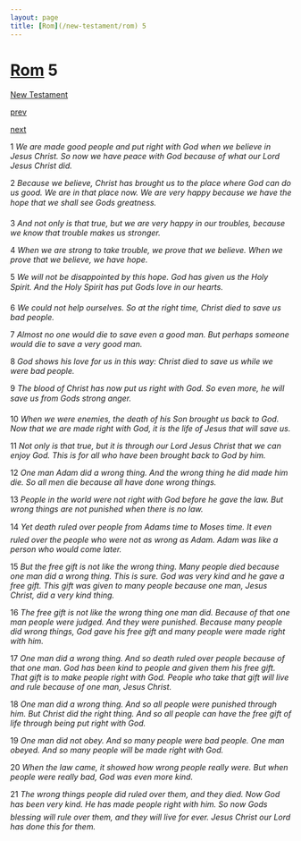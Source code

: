 ```yaml
---
layout: page
title: [Rom](/new-testament/rom) 5
---
```


# [Rom](/new-testament/rom) 5

[New Testament](/new-testament)


[prev](/new-testament/rom/rom-4.html)


[next](/new-testament/rom/rom-6.html)

1 _We are made good people and put right with God when we believe in Jesus Christ. So now we have peace with God because of what our Lord Jesus Christ did._

2 _Because we believe, Christ has brought us to the place where God can do us good. We are in that place now. We are very happy because we have the hope that we shall see Gods greatness._

3 _And not only is that true, but we are very happy in our troubles, because we know that trouble makes us stronger._

4 _When we are strong to take trouble, we prove that we believe. When we prove that we believe, we have hope._

5 _We will not be disappointed by this hope. God has given us the Holy Spirit. And the Holy Spirit has put Gods love in our hearts._

6 _We could not help ourselves. So at the right time, Christ died to save us bad people._

7 _Almost no one would die to save even a good man. But perhaps someone would die to save a very good man._

8 _God shows his love for us in this way: Christ died to save us while we were bad people._

9 _The blood of Christ has now put us right with God. So even more, he will save us from Gods strong anger._

10 _When we were enemies, the death of his Son brought us back to God. Now that we are made right with God, it is the life of Jesus that will save us._

11 _Not only is that true, but it is through our Lord Jesus Christ that we can enjoy God. This is for all who have been brought back to God by him._

12 _One man Adam did a wrong thing. And the wrong thing he did made him die. So all men die because all have done wrong things._

13 _People in the world were not right with God before he gave the law. But wrong things are not punished when there is no law._

14 _Yet death ruled over people from Adams time to Moses time. It even ruled over the people who were not as wrong as Adam. Adam was like a person who would come later._

15 _But the free gift is not like the wrong thing. Many people died because one man did a wrong thing. This is sure. God was very kind and he gave a free gift. This gift was given to many people because one man, Jesus Christ, did a very kind thing._

16 _The free gift is not like the wrong thing one man did. Because of that one man people were judged. And they were punished. Because many people did wrong things, God gave his free gift and many people were made right with him._

17 _One man did a wrong thing. And so death ruled over people because of that one man.  God has been kind to people and given them his free gift. That gift is to make people right with God. People who take that gift will live and rule because of one man, Jesus Christ._

18 _One man did a wrong thing. And so all people were punished through him. But Christ did the right thing. And so all people can have the free gift of life through being put right with God._

19 _One man did not obey. And so many people were bad people. One man obeyed. And so many people will be made right with God._

20 _When the law came, it showed how wrong people really were. But when people were really bad, God was even more kind._

21 _The wrong things people did ruled over them, and they died. Now God has been very kind. He has made people right with him. So now Gods blessing will rule over them, and they will live for ever. Jesus Christ our Lord has done this for them._

